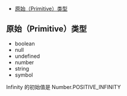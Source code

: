 * [原始（Primitive）类型](#Primitive)

## 原始（Primitive）类型
<span id="Primitive"></span>
* boolean
* null
* undefined
* number
* string
* symbol

Infinity 的初始值是 Number.POSITIVE_INFINITY